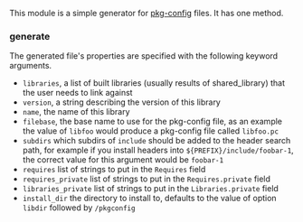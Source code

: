This module is a simple generator for [pkg-config](http://pkg-config.freedesktop.org/) files. It has one method.

### generate

The generated file's properties are specified with the following keyword arguments.

- `libraries`, a list of built libraries (usually results of shared_library) that the user needs to link against
- `version`, a string describing the version of this library
- `name`, the name of this library
- `filebase`, the base name to use for the pkg-config file, as an example the value of `libfoo` would produce a pkg-config file called `libfoo.pc`
- `subdirs` which subdirs of `include` should be added to the header search path, for example if you install headers into `${PREFIX}/include/foobar-1`, the correct value for this argument would be `foobar-1`
- `requires` list of strings to put in the `Requires` field
- `requires_private` list of strings to put in the `Requires.private` field
- `libraries_private` list of strings to put in the `Libraries.private` field
- `install_dir` the directory to install to, defaults to the value of option `libdir` followed by `/pkgconfig`
